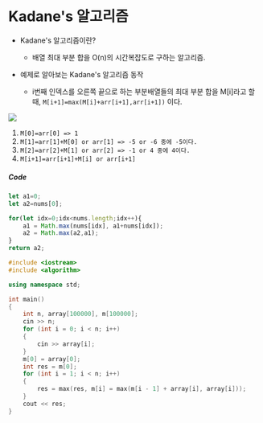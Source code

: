 Kadane's 알고리즘
===========

- Kadane's 알고리즘이란?
  - 배열 최대 부분 합을 O(n)의 시간복잡도로 구하는 알고리즘.



- 예제로 알아보는 Kadane's 알고리즘 동작<br>
  - i번째 인덱스를 오른쪽 끝으로 하는 부분배열들의 최대 부분 합을 M[i]라고 할때, `M[i+1]=max(M[i]+arr[i+1],arr[i+1])` 이다.

<img src="https://img1.daumcdn.net/thumb/R1280x0/?scode=mtistory2&fname=https%3A%2F%2Fblog.kakaocdn.net%2Fdn%2FDutBF%2FbtqDGgylwPq%2FikOY8oOrFveyZeaPie02bK%2Fimg.png">


1. `M[0]=arr[0] => 1`
2. `M[1]=arr[1]+M[0] or arr[1] => -5 or -6 중에 -5이다.`
3. `M[2]=arr[2]+M[1] or arr[2] => -1 or 4 중에 4이다.`
4. `M[i+1]=arr[i+1]+M[i] or arr[i+1]`


##### Code

```js
let a1=0;
let a2=nums[0];

for(let idx=0;idx<nums.length;idx++){
    a1 = Math.max(nums[idx], a1+nums[idx]);
    a2 = Math.max(a2,a1);
}
return a2;
```

```c++
#include <iostream>
#include <algorithm>

using namespace std;

int main()
{
    int n, array[100000], m[100000];
    cin >> n;
    for (int i = 0; i < n; i++)
    {
        cin >> array[i];
    }
    m[0] = array[0];
    int res = m[0];
    for (int i = 1; i < n; i++)
    {
        res = max(res, m[i] = max(m[i - 1] + array[i], array[i]));
    }
    cout << res;
}
```
